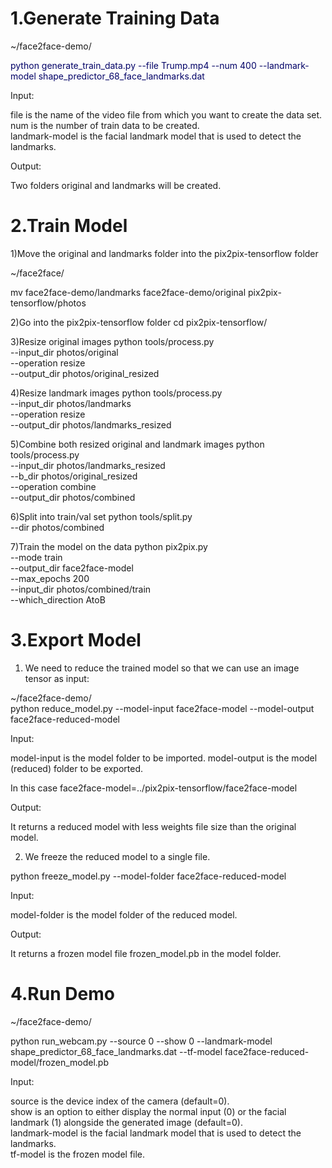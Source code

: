 # 1.Generate Training Data

~/face2face-demo/ </br>

<font color="#000066">python generate_train_data.py --file Trump.mp4 --num 400 --landmark-model shape_predictor_68_face_landmarks.dat</font>

Input:

file is the name of the video file from which you want to create the data set.</br>
num is the number of train data to be created.</br>
landmark-model is the facial landmark model that is used to detect the landmarks.

Output:

Two folders original and landmarks will be created.


# 2.Train Model


1)Move the original and landmarks folder into the pix2pix-tensorflow folder</br>

~/face2face/ </br>

mv face2face-demo/landmarks face2face-demo/original pix2pix-tensorflow/photos

2)Go into the pix2pix-tensorflow folder
cd pix2pix-tensorflow/

3)Resize original images
python tools/process.py \
  --input_dir photos/original \
  --operation resize \
  --output_dir photos/original_resized
  
4)Resize landmark images
python tools/process.py \
  --input_dir photos/landmarks \
  --operation resize \
  --output_dir photos/landmarks_resized
  
5)Combine both resized original and landmark images
python tools/process.py \
  --input_dir photos/landmarks_resized \
  --b_dir photos/original_resized \
  --operation combine \
  --output_dir photos/combined
  
6)Split into train/val set
python tools/split.py \
  --dir photos/combined
  
7)Train the model on the data
python pix2pix.py \
  --mode train \
  --output_dir face2face-model \
  --max_epochs 200 \
  --input_dir photos/combined/train \
  --which_direction AtoB
  
  
  
  
# 3.Export Model


1) We need to reduce the trained model so that we can use an image tensor as input:</br>

~/face2face-demo/ </br>
python reduce_model.py --model-input face2face-model --model-output face2face-reduced-model


Input:

model-input is the model folder to be imported.
model-output is the model (reduced) folder to be exported.

In this case face2face-model=../pix2pix-tensorflow/face2face-model

Output:

It returns a reduced model with less weights file size than the original model.</br>

2) We freeze the reduced model to a single file.

python freeze_model.py --model-folder face2face-reduced-model

Input:

model-folder is the model folder of the reduced model.

Output:

It returns a frozen model file frozen_model.pb in the model folder.



# 4.Run Demo

~/face2face-demo/ </br>

python run_webcam.py --source 0 --show 0 --landmark-model shape_predictor_68_face_landmarks.dat --tf-model face2face-reduced-model/frozen_model.pb

Input:

source is the device index of the camera (default=0).</br>
show is an option to either display the normal input (0) or the facial landmark (1) alongside the generated image (default=0).</br>
landmark-model is the facial landmark model that is used to detect the landmarks.</br>
tf-model is the frozen model file.</br>
